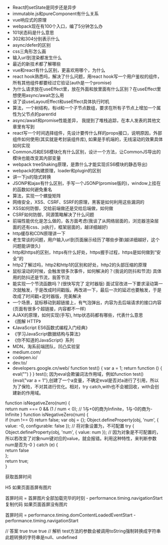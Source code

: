 - React的setState是同步还是异步
- immutable.js和pureComponent有什么关系
- vue响应式的原理
- webpack现在有100个入口，编了5分钟怎么办
- 101状态码是什么意思
- 302和304分别表示什么
- async/defer的区别
- css三角形怎么画
- 输入url到渲染都发生什么
- 最近的新技术都了解哪些
- vue和react有什么区别，更喜欢用哪个，为什么
- react hook熟悉吗，解决了什么问题，用react hook写一个用户鉴权的组件，所有其他组件都要经过它验证(auth是一个promise)
- 为什么请求放在useEffect里，放在外面和放里面有什么区别？在useEffect里想使用async/await怎么用
- 谈了谈useLayoutEffect和useEffect具体执行时机
- 算法，一个树结构，有id和一个子节点数组，要求在所有子节点上增加一个属性为父节点的parentId
- async/await和promise性能差异， 我提到了堆栈追踪，在本人发表的其他文章里有写到
- react写一个时间选择组件，先设计要传什么样的props接口，说明原因，外部组件如何使用(其实就是考封装组件库), 如果是手机端的，无线滚动的效果具体如何实现
- CommonJS和ES6模块化有什么区别，设计一个方法，让CommonJS导出的模块也能改变其内部变量
- webpack treeShaking原理，是靠什么才能实现(ES6模块的静态导出)
- webpack的构建原理，loader和plugin的区别
- 讲一下js的隐式转换
- JSONP和ajax有什么区别，手写一个JSONP(promise版的)，window上挂在的函数如何避免重名
- 算法，实现一个螺旋矩阵
- 网络安全，XSS、CSRF、SSRF的原理，黑客是如何利用这些漏洞的
- XSS如何防御，交给前端做还是交给后端做，如何做
- CSRF如何防御，同源策略解决了什么问题
- 前端性能优化是怎么做的，各方面考虑(我谈了从网络层面的，浏览器渲染层面的还有css、js执行，框架层面的，越详细越好)
- http缓存和CDN原理讲一下
- 老生常谈的问题，用户输入url到页面展示经历了哪些步骤(越详细越好，这个问题能讲很久)
- http和https的区别，https有什么好处，https握手过程，https是如何做到“安全”的
- http2了解过吗，http2和http1的区别和好处，http2的头部压缩的原理
- 鼠标滚动的时候，会触发很多次事件，如何解决的？(我说的防抖和节流)   具体用的防抖还是节流，我答节流
- 能实现一个节流函数吗？(很快写完了 定时器版)  面试官改进一下要求滚动第一次就触发，于是改成时间戳版。再改进一下，最后一次的延迟也要触发，于是改成了时间戳+定时器版，完美解决
- 一个场景，鼠标移动到超链接上，有气泡弹出，内容为去后端请求的接口内容(页面有很多个超链接，内容都不一样)
- AJAX的原理，如何实现(手写), http状态码都有哪些，代表什么意思
- 《图解 HTTP》
- 《JavaScript ES6函数式编程入门经典》
- 《学习JavaScript数据结构与算法》
- 《你不知道的JavaScript》系列
- MDN，淘系前端团队，凹凸实验室
- medium.com/
- codepen.io/
- dev.to/
- developers.google.cn/web/
function test() {
  var a = 1;
  return function () {
    eval("")
  }
}
test();
因为eval会欺骗词法作用域，例如function test(){eval("var a = 1"},创建了一个a变量，不确定eval是否对a进行了引用，所以为了保险，不对其进行优化。相对，try catch,with也不会被回收，with会创建新的作用域。

function isNegativeZero(num) {  
    return num === 0 && (1 / num < 0); // 1与+0的商为Infinite，1与-0的商为-Infinite
} 
function isNegativeZero(num) {  
    if (num !== 0) return false;
    var obj = {};
    Object.defineProperty(obj, 'num', { value: -0, configurable: false }); // 将对象设置为，不可配置
    try {
        Object.defineProperty(obj, 'num', { value: num }); // 因为对象是不可配置的，所以若改变了对象num键对应的value，就会报错。利用这种特性，来判断参数num是否为-0
    } catch (e) {  
        return false  
    };  
    return true;  
}  


获取首屏时间

H5 如果页面首屏有图片

首屏时间 = 首屏图片全部加载完毕的时刻 - performance.timing.navigationStart
复制代码
如果页面首屏没有图片

首屏时间 = performance.timing.domContentLoadedEventStart - performance.timing.navigationStart

// 答案
true true true
// 解析
test方法的参数会被调用toString强制转换成字符串
此题转换的字符串是null、undefined
